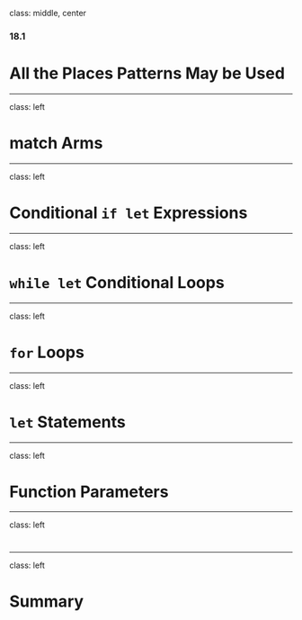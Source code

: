 class: middle, center

### 18.1

# All the Places Patterns May be Used

---

class: left

# match Arms

---

class: left

# Conditional `if let` Expressions

---

class: left

# `while let` Conditional Loops

---

class: left

# `for` Loops

---

class: left

# `let` Statements

---

class: left

# Function Parameters

---

class: left

#

---

class: left

# Summary

